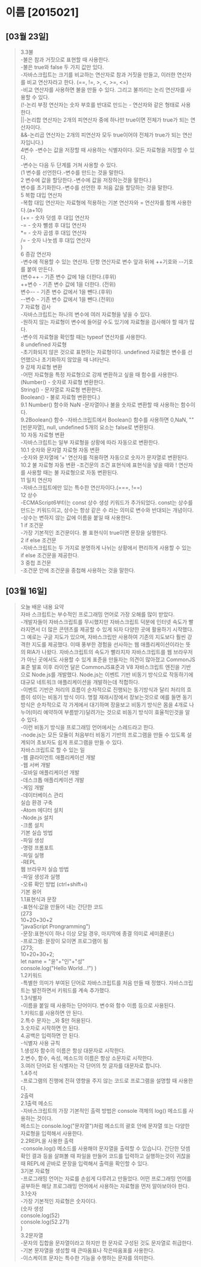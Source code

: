# 이름 [2015021]
## [03월 23일]
>3.3불<br/>
-불은 참과 거짓으로 표현할 때 사용한다.<br/>
-불은 true와 false 두 가지 값만 있다.<br/>
-자바스크립트는 크기를 비교하는 연산자로 참과 거짓을 만들고, 이러한 연산자를 비교 연산자라고 한다. (==, !=, >, <, >=, <=)<br/>
-비교 연산자를 사용하면 불을 만들 수 있다. 그리고 불끼리는 논리 연산자를 사용할 수 있다. <br/>
(!-논리 부정 연산자는 숫자 부호를 반대로 만드는 - 연산자와 같은 형태로 사용한다.<br/>
||-논리합 연산자는 2개의 피연산자 중에 하나만 true이면 전체가 true가 되는 연산자이다. <br/>
&&-논리곱 연산자는 2개의 피연산자 모두 true이어야 전체가 true가 되는 연산자입니다.)<br/>
4변수
-변수는 값을 저장할 때 사용하는 식별자이다. 모든 자료형을 저장할 수 있다.<br/>
-변수는 다음 두 단계를 거쳐 사용할 수 있다.<br/>
(1 변수를 선언한다.-변수를 만드는 것을 말한다.<br/>
2 변수에 값을 할당한다.-변수에 값을 저장하는것을 말한다.)<br/>
변수를 초기화한다.-변수를 선언한 후 처음 값을 할당하는 것을 말한다.<br/>
5 복합 대입 연산자<br/>
-복합 대입 연산자는 자료형에 적용하는 기본 연산자와 = 연산자를 함께 사용한다.(a+10)<br/>
(+= - 숫자 덧셈 후 대입 연산자<br/>
-= - 숫자 뺄셈 후 대입 연산자<br/>
*= - 숫자 곱셈 후 대입 연산자<br/>
/= - 숫자 나눗셈 후 대입 연산자<br/>
)<br/>
6 증감 연산자<br/>
-변수에 적용할 수 있는 연산자. 단항 연산자로 변수 앞과 뒤에 ++기호와 --기호를 붙여 만든다.<br/>
(변수++ - 기존 변수 값에 1을 더한다.(후위)<br/>
++변수 - 기존 변수 값에 1을 더한다. (전위)<br/>
변수-- - 기존 변수 값에서 1을 뺀다.(후위)<br/>
--변수 - 기존 변수 값에서 1을 뺀다.(전위))<br/>
7 자료형 검사<br/>
-자바스크립트는 하나의 변수에 여러 자료형을 넣을 수 있다.<br/>
-원하지 않는 자료형이 변수에 들어갈 수도 있기에 자료형을 검사해야 할 때가 많다.<br/>
-변수의 자료형을 확인할 때는 typeof 연산자를 사용한다.<br/>
8 undefined 자료형<br/>
-초기화되지 않은 것으로 표현하는 자료형이다. undefined 자료형은 변수를 선언했으나 초기화하지 않았을 때 나타난다.<br/>
9 강제 자료형 변환<br/>
-어떤 자료형을 특정 자료형으로 강제 변환하고 싶을 때 함수를 사용한다.<br/>
(Number() - 숫자로 자료형 변환한다.<br/>
String() - 문자열로 자료형 변환한다.<br/>
Boolean() - 불로 자료형 변환한다.)<br/>
9.1 Number() 함수와 NaN
-문자열이나 불을 숫자로 변환할 때 사용하는 함수이다.<br/>
9.2Boolean() 함수
-자바스크립트에서 Boolean() 함수를 사용하면 0,NaN, ""[빈문자열], null, undefined 5개의 요소는 false로 변환된다.<br/>
10 자동 자료형 변환<br/>
-자바스크립트는 일부 자료형을 상황에 따라 자동으로 변환한다.<br/>
10.1 숫자와 문자열 자료형 자동 변환<br/>
-숫자와 문자열에 '+' 연산자를 적용하면 자동으로 숫자가 문자열로 변환된다.<br/>
10.2 불 자료형 자동 변환
-조건문의 조건 표현식에 표현식을 넣을 때와 ! 연산자를 사용할 때는 불 자료형으로 자동 변환된다.<br/>
11 일치 연산자<br/>
-자바스크립트에만 있는 특수한 연산자이다.(===, !==)<br/>
12 상수<br/>
-ECMAScript6부터는 const 상수 생성 키워드가 추가되었다. const는 상수를 만드는 키워드이고, 상수는 항상 같은 수 라는 의미로 변수와 반대되는 개념이다.<br/>
-상수는 변하지 않는 값에 이름을 붙일 때 사용한다. <br/>
1 if 조건문<br/>
-가장 기본적인 조건문이다. 볼 표현식이 true이면 문장을 실행한다.<br/>
2 if else 조건문<br/>
-자바스크립트는 두 가지로 분명하게 나뉘는 상황에서 편리하게 사용할 수 있는 if else 조건문을 제공한다.<br/>
3 중첩 조건문<br/>
-조건문 안에 조건문을 중첩해 사용하는 것을 말한다.<br/>
## [03월 16일]
>오늘 배운 내용 요약 <br/>
자바 스크립트는 부수적인 프로그래밍 언어로 가장 오해를 많이 받았다.<br/>
-개발자들이 자바스크립트를 무시했지만 자바스크립트 덕분에 인터넷 속도가 빨라지면서 더 많은 콘텐츠를 제공할 수 있게 되자 다양한 곳에 활용하기 시작했다. 그 예로는 구글 지도가 있으며, 자바스크립만 사용하여 기존의 지도보다 훨씬 강격한 지도를 제공했다.
이때 풍부한 경험을 선사하는 웹 애플리케이션이라는 뜻의 RIA가 나왔다.
자바스크립트의 속도가 빨라지자 자바스크립트를 웹 브라우저가 아닌 곳에서도 사용할 수 있게 표준을 만들자는 의견이 많아졌고 CommonJS 표준 발표 이후 라이언 달은 CommonJS표준과 V8 자바스크립트 엔진을 기반으로 Node.js를 개발했다.
Node.js는 이벤트 기반 비동기 방식으로 작동하기에 대규모 네트워크 애플리케이션을 개발하는데 적합하다.<br/>
-이벤트 기반은 처리의 흐름이 순차적으로 진행되는 동기방식과 달리 처리의 흐름이 섞이는 비동기 방식 이다.
명절 재래시장에서 장보는것으로 예를 들면 동기 방식은 순차적으로 각 가게에서 대기하며 장을보고 비동기 방식은 몸을 4개로 나누어(미리 예약하여 부름받기)달려가는 것으로 비동기 방식이 효율적인것을 알 수 있다. <br/>
-이런 비동기 방식을 프로그래밍 언어에서는 스레드라고 한다. <br/>
-node.js는 모든 모듈이 처음부터 비동기 기반의 프로그램을 만들 수 있도록 설계되어 초보자도 쉽게 프로그램을 만들 수 있다.<br/>
자바스크립트로 할 수 있는 일<br/>
-웹 클라이언트 애플리케이션 개발<br/>
-웹 서버 개발<br/>
-모바일 애플리케이션 개발<br/>
-데스크톱 애플리케이션 개발<br/>
-게임 개발<br/>
-데이터베이스 관리<br/>
실습 환경 구축<br/>
-Atom 에디터 설치<br/>
-Node.js 설치<br/>
-크롬 설치<br/>
기본 실습 방법<br/>
-파일 생성<br/>
-명령 프롬포트<br/>
-파일 실행<br/>
-REPL<br/>
웹 브라우저 실습 방법<br/>
-파일 생성과 실행<br/>
-오류 확인 방법
(ctrl+shift+i)<br/>
기본 용어<br/>
1.1표현식과 문장<br/>
-표현식:값을 만들어 내는 간단한 코드<br/>
(273<br/>
10+20+30+2<br/>
"javaScript Prongramming")<br/>
-문장:표현식이 하나 이상 모일 경우, 마지막에 종결 의미로 세미콜론(;)<br/>
-프로그램: 문장이 모이면 프로그램이 됨<br/>
(273;<br/>
10+20+30+2;<br/>
let name = "윤"+"인"+"성"<br/>
console.log("Hello World...!")
)<br/>
1.2키워드<br/>
-특별한 의미가 부여된 단어로 자바스크립트를 처음 만들 때 정했다. 자바스크립트는 발전하면서 키워드를 계속 추가했다.<br/>
1.3식별자<br/>
-이름을 붙일 때 사용하는 단어이다. 변수와 함수 이름 등으로 사용된다.<br/>
1.키워드를 사용하면 안 된다.<br/>
2.특수 문자는 _와 $만 허용된다. <br/>
3.숫자로 시작하면 안 된다.<br/>
4.공백은 입력하면 안 된다.<br/>
-식별자 사용 규칙<br/>
1.생성자 함수의 이름은 항상 대문자로 시작한다.<br/>
2.변수, 함수, 속성, 메소드의 이름은 항상 소문자로 시작한다.<br/>
3.여러 단어로 된 식별자는 각 단어의 첫 글자를 대문자로 합니다.<br/>
1.4주석<br/>
-프로그램의 진행에 전혀 영향을 주지 않는 코드로 프로그램을 설명할 때 사용한다. <br/>
2출력<br/>
2.1출력 메소드<br/>
-자바스크립트의 가장 기본적인 출력 방법은 console 객체의 log() 메소드를 사용하는 것이다.<br/>
메소드는 console.log("문자열")처럼 메소드의 괄호 안에 문자열 또는 다양한 자료형을 입력해서 사용한다.<br/>
2.2REPL을 사용한 출력<br/>
-console.log() 메소드를 사용해야 문자열을 출력할 수 있습니다. 간단한 덧셈 확인 결과 등을 살펴볼 때 파일을 만들어 코드를 입력하고 실행하는것이 귀찮을때 REPL에 곧바로 문장을 입력해서 출력을 확인할 수 있다.<br/>
3기본 자료형<br/>
-프로그래밍 언어는 자료를 손쉽게 다루려고 만들었다. 어떤 프로그래밍 언어를 공부하든 해당 프로그래밍 언어에서 사용하는 자료형을 먼저 알아보아야 한다.<br/>
3.1숫자<br/>
-가장 기본적인 자료형은 숫자이다. <br/>
(숫자 생성<br/>
console.log(52)<br/>
console.log(52.271)<br/>
)<br/>
3.2문자열<br/>
-문자의 집합을 문자열이라고 하지만 한 문자로 구성된 것도 문자열로 취급한다.<br/>
-기본 문자열을 생성할 때 큰따옴표나 작은따옴표를 사용한다.<br/> 
-이스케이프 문자는 특수한 기능을 수행하는 문자를 의미한다.
